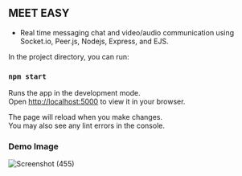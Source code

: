 ## MEET EASY

- Real time messaging chat and video/audio communication using Socket.io, Peer.js, Nodejs, Express, and EJS.

In the project directory, you can run:

### `npm start`

Runs the app in the development mode.\
Open [http://localhost:5000](http://localhost:5000) to view it in your browser.

The page will reload when you make changes.\
You may also see any lint errors in the console.

### Demo Image

![Screenshot (455)](https://user-images.githubusercontent.com/87974247/181861156-e1e41c1e-a4f1-4a03-a2c8-7921a45e9abb.png)
